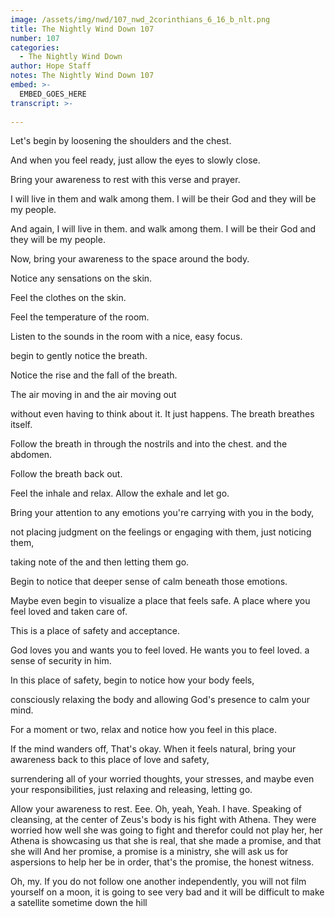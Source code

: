 ```yaml
---
image: /assets/img/nwd/107_nwd_2corinthians_6_16_b_nlt.png
title: The Nightly Wind Down 107
number: 107
categories:
  - The Nightly Wind Down
author: Hope Staff
notes: The Nightly Wind Down 107
embed: >-
  EMBED_GOES_HERE
transcript: >-
  
---
```

Let's begin by loosening the shoulders and the chest.

And when you feel ready, just allow the eyes to slowly close.

Bring your awareness to rest with this verse and prayer.

I will live in them and walk among them. I will be their God and they will be my people.

And again, I will live in them. and walk among them. I will be their God and they will be my people.

Now, bring your awareness to the space around the body.

Notice any sensations on the skin.

Feel the clothes on the skin.

Feel the temperature of the room.

Listen to the sounds in the room with a nice, easy focus.

begin to gently notice the breath.

Notice the rise and the fall of the breath.

The air moving in and the air moving out

without even having to think about it. It just happens. The breath breathes itself.

Follow the breath in through the nostrils and into the chest. and the abdomen.

Follow the breath back out.

Feel the inhale and relax. Allow the exhale and let go.

Bring your attention to any emotions you're carrying with you in the body,

not placing judgment on the feelings or engaging with them, just noticing them,

taking note of the and then letting them go.

Begin to notice that deeper sense of calm beneath those emotions.

Maybe even begin to visualize a place that feels safe. A place where you feel loved and taken care of.

This is a place of safety and acceptance.

God loves you and wants you to feel loved. He wants you to feel loved. a sense of security in him.

In this place of safety, begin to notice how your body feels,

consciously relaxing the body and allowing God's presence to calm your mind.

For a moment or two, relax and notice how you feel in this place.

If the mind wanders off, That's okay. When it feels natural, bring your awareness back to this place of love and safety,

surrendering all of your worried thoughts, your stresses, and maybe even your responsibilities, just relaxing and releasing, letting go.

Allow your awareness to rest. Eee. Oh, yeah, Yeah. I have. Speaking of cleansing, at the center of Zeus's body is his fight with Athena. They were worried how well she was going to fight and therefor could not play her, her Athena is showcasing us that she is real, that she made a promise, and that she will And her promise, a promise is a ministry, she will ask us for aspersions to help her be in order, that's the promise, the honest witness.

Oh, my. If you do not follow one another independently, you will not film yourself on a moon, it is going to see very bad and it will be difficult to make a satellite sometime down the hill

